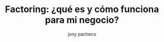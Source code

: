 ---
layout: ../../layouts/PostLayout.astro
pubDate: "2023-11-09"
title: "Factoring: ¿qué es y cómo funciona para mi negocio?"
author: "jony pacheco"
image:
src: "https://ankasafi.pe/wp-content/uploads/2023/11/factoring-en-peru-scaled.jpeg"
alt: "imagen"
type: "Articulo"
content: "Invertir es una travesía fascinante pero, como toda aventura, se presenta con opciones diversas, regulación y decisiones críticas."
subtitle1: "¿Qué es el factoring?"
content1: "El factoring, también conocido como factoraje, es cuando una empresa vende sus cuentas por cobrar a una entidad financiera a cambio de obtener un adelanto de efectivo por dichas deudas, pagando por ello una comisión o costo de financiamiento. "
subtitle2: "¿Cómo vemos el factoring? Te damos ejemplos"
content2: "Vamos a poner en marcha nuestra imaginación. Pensemos en un negocio que cerró una venta de colchones a una empresa corporativa y tiene una factura para ser cancelada a 90 días por un valor de $10,000. Esta va con la empresa que se dedica a hacer factoring y le entrega el valor equivalente a la factura, es decir, los 10 mil dólares. En este momento, el negocio de colchones obtiene la cantidad de efectivo, lo que le permite cubrir sus gastos inmediatos, mientras que la empresa de factoring cobra la cantidad total una vez que se venza el plazo de pago con la empresa corporativa. Imaginemos que una Pyme le vende colchones, para la campaña navideña, a una tienda por departamentos por $10,000, a un plazo de 90 días. Esta venta al crédito genera una necesidad de liquidez a la Pyme para poder seguir produciendo. Es en ese momento que acude hacia una empresa que ofrece factoring para poder adelantar el pago de los $10,000 menos el costo financiero. Finalmente, la empresa de Factoring se encarga de cobrar la factura en el día 90, mientras que la Pyme puede seguir concentrándose en seguir operando y produciendo para incrementar sus ventas."
srcImg: "https://ankasafi.pe/wp-content/uploads/2023/11/que-es-el-factoring-scaled.jpeg"
contentImg: ""
subtitle3: "¿Cuáles son los beneficios del factoring?"
content3: "El factoring tiene varios beneficios para aquellas empresas que lo utilizan como método para obtener liquidez de manera inmediata. ¡Aquí te contamos algunos de ellos!"
ulistA: ""
ali1: ""
ali2: ""
ali3: ""
ali4: ""
ali5: ""
ali6: ""
ali7: ""
outListA: ""
subtitle4: "Liquidez "
content4: "El factoring proporciona liquidez de manera rápida, ya que permite que las empresas puedan comprar las facturas hasta en un 99% del valor de las mismas en un rango entre 24 a 48 horas."
subtitle5: "Nada de endeudamientos en el sistema financiero"
content5: "Recurrir a prácticas financieras como lo es el factoring no tiene ningún tipo de endeudamiento entre la empresa que vende la factura como la que la compra, porque esto se trata de un acuerdo entre ambas partes. La operación no representa un financiamiento para la empresa que usa el servicio de Factoring, por lo que no aparecerá como deuda financiera sino como una acreencia comercial, por lo que no consume tu capacidad de endeudamiento con otras entidades financieras como los bancos."
subtitle6: "Bajos costos y traslado de gestión de cobranza"
content6: "Generalmente, el Factoring cobra únicamente una comisión por adelantar las facturas que dependerá del riesgo asociado a la operación, del mismo modo, se traslada la gestión de cobranza a la empresa de Factoring, dejando de preocuparte por que te paguen, quitando la tediosa tarea de cobrar y concentrarte en generar mayores ventas."
subtitle7: "Flexibilidad y rapidez"
content7: "El factoring permite a las empresas obtener un financiamiento más rápido y sin tanta burocracia, a diferencia de los préstamos bancarios tradicionales. Esto se convierte en una gran ventaja para aquellas compañías que aún no pueden calificar a los préstamos financieros."
subtitle8: "¿Cuáles son los tipos de factoring que existen? "
content8: "En la actualidad, ya hay diversos tipos de factoring que pueden adaptarse según las necesidades que tengas los negocios. Hay que tener en cuenta que existen diversos tipos de factoring, como por ejemplo el factoring con y sin notificación, factoring de agencia y factoring internacional. "
ulistB: "Aquí te explicamos los que encontramos en Perú:"
bli1: "Factoring sin recurso: hablamos de este tipo de factoring cuando la empresa es quien asume el riesgo de las cuentas por cobrar, es decir, si el deudor no paga, la empresa cedente no tiene ninguna responsabilidad de reembolsar los fondos a la empresa de factoring."
bli2: "Factoring con recurso: se refiere cuando el deudor no paga la deuda, la empresa se responsabiliza de los fondos a la empresa de factoring, asumiendo así el riesgo de la cobranza."
bli3: ""
bli4: ""
bli5: ""
bli6: ""
bli7: ""
outListB: ""
subtitle9: "¿Cuáles son los costos del Factoring? "
content9: "Dentro del factoring hay algunos costos que se deben asumir, desde la empresa que realiza el factoring, el tipo de factoring, el riesgo de las facturas y la solvencia. Entre los costos están los siguientes:"
subtitle10: ""
content10: ""
subtitle11: ""
content11: ""
subtitle12: ""
content12: ""
ulistC: ""
cli1: "Tarifa de comisión: es la tarifa que cobra la empresa de factoring por adelantar el dinero de la factura antes del plazo de vencimiento. A diferencia de un banco que cobra una tasa de interés, las empresas de factoring cobran una comisión, que es un porcentaje pequeño del monto de la liquidez entregada al comprar la factura."
cli2: "Tarifa de servicio: ciertas empresas de factoring cobran este tipo tarifas por la gestión de la cobranza, la administración de cuentas y otros servicios. Acá se consideran aspectos como la cobranza, la evaluación del deudor, entre otros."
cli3: ""
cli4: ""
cli5: ""
cli6: ""
cli7: ""
outListC: ""
subtitle13: "¿Cuáles son los requisitos para hacer factoring?"
content13: "Hacer factoring de manera online es sencillo. Dicho proceso inicia cuando la empresa que requiere el factoring transfiere la factura o cuenta por cobrar. "
subtitle14: ""
content14: ""
ulistD: "Para ello se deben seguir los siguientes pasos: "
dli1: "Identificar Sociedad Administradora de Fondos de Inversión, como Anka, que financia empresas de Factoring."
dli2: "Llevar a cabo la negociación de acuerdos entre tasas de comisión y servicio."
dli3: "Presentar las facturas o cuentas por cobrar."
dli4: "Luego la empresa de factoring debe evaluar y aprobar."
dli5: "Una vez aprobada la operación se desembolsa y se espera el plazo de cobranza."
dli6: ""
dli7: ""
outListD: "Como ya ves, el factoring funciona como una gran herramienta para que las empresas puedan obtener una liquidez de una forma más rápida. Y, en el mercado peruano, el factoring ha ganado popularidad gracias a su confianza, rapidez y flexibilización."
---
